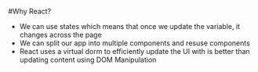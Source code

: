 #Why React?

- We can use states which means that once we update the variable, it changes across the page
- We can split our app into multiple components and resuse components
- React uses a virtual dorm to efficiently update the UI with is better than updating content using DOM Manipulation
